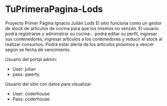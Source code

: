 # TuPrimeraPagina-Lods
Proyecto Primer Página Ignacio Julián Lods
El sitio funciona como un gestor de stock de artículos de cocina para que los mismos no venzan. 
El usuario podrá registrarse y administrar su cocina... podrá editar su perfil, ingresar sus contenedores, ingresar artículos a los contenedores y reducir el stock al realizar consumos. Podrá estar alerta de los artículos próximos a vencer según se fecha de vencimiento.

Usuario del portal admin:
- User: julian
- pass: qwerty

Usuario del sitio con datos para visualizar
- User: coderhouse
- Pass: coderhouse
